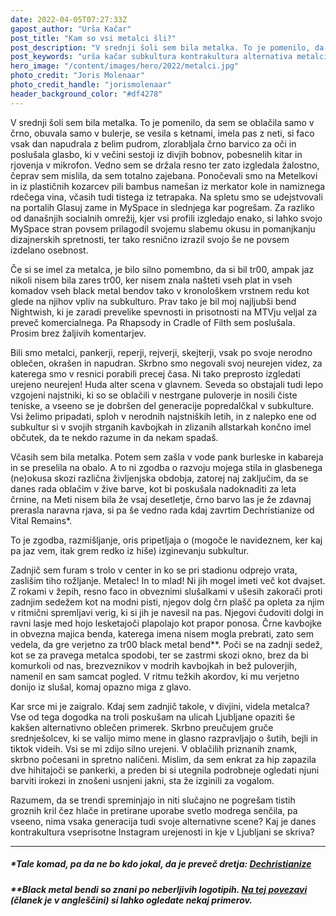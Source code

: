 ```yaml
---
date: 2022-04-05T07:27:33Z
gapost_author: "Urša Kačar"
post_title: "Kam so vsi metalci šli?"
post_description: "V srednji šoli sem bila metalka. To je pomenilo, da sem se oblačila samo v črno, obuvala samo v bulerje, se vesila s ketnami, imela pas z neti, si faco vsak dan napudrala z belim pudrom, zlorabljala črno barvico za oči in poslušala glasbo, ki v večini sestoji iz divjih bobnov, pobesnelih kitar in rjovenja v mikrofon."
post_keywords: "urša kačar subkultura kontrakultura alternativa metalci pankerji metal punk rock"
hero_image: "/content/images/hero/2022/metalci.jpg"
photo_credit: "Joris Molenaar"
photo_credit_handle: "jorismolenaar"
header_background_color: "#df4278"
---
```


V srednji šoli sem bila metalka. To je pomenilo, da sem se oblačila samo v črno, obuvala samo v bulerje, se vesila s ketnami, imela pas z neti, si faco vsak dan napudrala z belim pudrom, zlorabljala črno barvico za oči in poslušala glasbo, ki v večini sestoji iz divjih bobnov, pobesnelih kitar in rjovenja v mikrofon. Vedno sem se držala resno ter zato izgledala žalostno, čeprav sem mislila, da sem totalno zajebana. Ponočevali smo na Metelkovi in iz plastičnih kozarcev pili bambus namešan iz merkator kole in namiznega rdečega vina, včasih tudi tistega iz tetrapaka. Na spletu smo se udejstvovali na portalih Glasuj zame in MySpace in slednjega kar pogrešam. Za razliko od današnjih socialnih omrežij, kjer vsi profili izgledajo enako, si lahko svojo MySpace stran povsem prilagodil svojemu slabemu okusu in pomanjkanju dizajnerskih spretnosti, ter tako resnično izrazil svojo še ne povsem izdelano osebnost.

Če si se imel za metalca, je bilo silno pomembno, da si bil tr00, ampak jaz nikoli nisem bila zares tr00, ker nisem znala našteti vseh plat in vseh komadov vseh black metal bendov tako v kronološkem vrstnem redu kot glede na njihov vpliv na subkulturo. Prav tako je bil moj najljubši bend Nightwish, ki je zaradi prevelike spevnosti in prisotnosti na MTVju veljal za preveč komercialnega. Pa Rhapsody in Cradle of Filth sem poslušala. Prosim brez žaljivih komentarjev.

Bili smo metalci, pankerji, reperji, rejverji, skejterji, vsak po svoje nerodno oblečen, okrašen in napudran. Skrbno smo negovali svoj neurejen videz, za katerega smo v resnici porabili precej časa. Ni tako preprosto izgledati urejeno neurejen! Huda alter scena v glavnem. Seveda so obstajali tudi lepo vzgojeni najstniki, ki so se oblačili v nestrgane puloverje in nosili čiste teniske, a vseeno se je dobršen del generacije popredalčkal v subkulture. Vsi želimo pripadati, sploh v nerodnih najstniških letih, in z nalepko ene od subkultur si v svojih strganih kavbojkah in zlizanih allstarkah končno imel občutek, da te nekdo razume in da nekam spadaš.

Včasih sem bila metalka. Potem sem zašla v vode pank burleske in kabareja in se preselila na obalo. A to ni zgodba o razvoju mojega stila in glasbenega (ne)okusa skozi različna življenjska obdobja, zatorej naj zaključim, da se danes rada oblačim v žive barve, kot bi poskušala nadoknaditi za leta črnine, na Meti nisem bila že vsaj desetletje, črno barvo las je že zdavnaj prerasla naravna rjava, si pa še vedno rada kdaj zavrtim Dechristianize od Vital Remains\*.

To je zgodba, razmišljanje, oris pripetljaja o (mogoče le navideznem, ker kaj pa jaz vem, itak grem redko iz hiše) izginevanju subkultur.

Zadnjič sem furam s trolo v center in ko se pri stadionu odprejo vrata, zaslišim tiho rožljanje. Metalec! In to mlad! Ni jih mogel imeti več kot dvajset. Z rokami v žepih, resno faco in obveznimi slušalkami v ušesih zakorači proti zadnjim sedežem kot na modni pisti, njegov dolg črn plašč pa opleta za njim v ritmični spremljavi verig, ki si jih je navesil na pas. Njegovi čudoviti dolgi in ravni lasje med hojo lesketajoči plapolajo kot prapor ponosa. Črne kavbojke in obvezna majica benda, katerega imena nisem mogla prebrati, zato sem vedela, da gre verjetno za tr00 black metal bend\*\*. Poči se na zadnji sedež, kot se za pravega metalca spodobi, ter se zastrmi skozi okno, brez da bi komurkoli od nas, brezveznikov v modrih kavbojkah in bež puloverjih, namenil en sam samcat pogled. V ritmu težkih akordov, ki mu verjetno donijo iz slušal, komaj opazno miga z glavo.

Kar srce mi je zaigralo. Kdaj sem zadnjič takole, v divjini, videla metalca? Vse od tega dogodka na troli poskušam na ulicah Ljubljane opaziti še kakšen alternativno oblečen primerek. Skrbno preučujem gruče srednješolcev, ki se valijo mimo mene in glasno razpravljajo o šutih, bejli in tiktok videih. Vsi se mi zdijo silno urejeni. V oblačilih priznanih znamk, skrbno počesani in spretno naličeni. Mislim, da sem enkrat za hip zapazila dve hihitajoči se pankerki, a preden bi si utegnila podrobneje ogledati njuni barviti irokezi in znošeni usnjeni jakni, sta že izginili za vogalom.

Razumem, da se trendi spreminjajo in niti slučajno ne pogrešam tistih groznih kril čez hlače in pretirane uporabe svetlo modrega senčila, pa vseeno, nima vsaka generacija tudi svoje alternativne scene? Kaj je danes kontrakultura vseprisotne Instagram urejenosti in kje v Ljubljani se skriva?

---

##### \*Tale komad, pa da ne bo kdo jokal, da je preveč dretja: <span style="color:#29aec7">[Dechristianize](https://www.youtube.com/watch?v=FkP3ktcmNUw)</span>

##### \*\*Black metal bendi so znani po neberljivih logotipih. <span style="color:#29aec7">[Na tej povezavi](https://www.nme.com/photos/31-illegible-black-metal-band-logos-1435801)</span> (članek je v angleščini) si lahko ogledate nekaj primerov.
